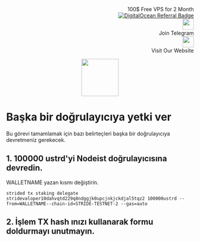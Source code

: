 <p style="font-size:14px" align="right">
 100$ Free VPS for 2 Month <br>
 <a target="_blank" href="https://www.digitalocean.com/?refcode=410c988c8b3e&utm_campaign=Referral_Invite&utm_medium=Referral_Program&utm_source=badge"><img src="https://web-platforms.sfo2.cdn.digitaloceanspaces.com/WWW/Badge%201.svg" alt="DigitalOcean Referral Badge" /></a></br>
 <a href="https://t.me/nodeistt" target="_blank"><img src="https://github.com/Nodeist/Testnet_Kurulumlar/blob/fee87fe32609c1704206721b9fb16e4c5de75a96/telegramlogo.png" width="30"/></a><br>Join Telegram<br>
<a href="https://nodeist.site/" target="_blank"><img src="https://raw.githubusercontent.com/Nodeist/Testnet_Kurulumlar/main/logo.png" width="30"/></a><br> Visit Our Website
</p>



<p align="center">
    <img height="100" src="https://i.hizliresim.com/qa5txaz.png">
</p>



# Başka bir doğrulayıcıya yetki ver
Bu görevi tamamlamak için bazı belirteçleri başka bir doğrulayıcıya devretmeniz gerekecek.

## 1. 100000 ustrd'yi Nodeist doğrulayıcısına devredin.
WALLETNAME yazan kısmı değiştirin.

```
strided tx staking delegate stridevaloper10dahvqtd229q8ndggjk0upcjnkjckdjal5tqz2 100000ustrd --from=WALLETNAME--chain-id=STRIDE-TESTNET-2 --gas=auto
```

## 2. İşlem TX hash ınızı kullanarak formu doldurmayı unutmayın.
